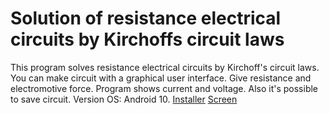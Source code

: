 # Solution of resistance electrical circuits by Kirchoffs circuit laws

This program solves resistance electrical circuits by Kirchoff's circuit laws.
You can make circuit with a graphical user interface.
Give resistance and electromotive force.
Program shows current and voltage.
Also it's possible to save circuit.
Version OS: Android 10.
[Installer](/app/release/app-release.apk)
[Screen](/screen1.png)
